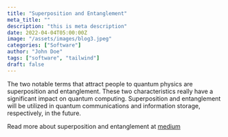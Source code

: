 ```yaml
---
title: "Superposition and Entanglement"
meta_title: ""
description: "this is meta description"
date: 2022-04-04T05:00:00Z
image: "/assets/images/blog3.jpeg"
categories: ["Software"]
author: "John Doe"
tags: ["software", "tailwind"]
draft: false
---
```


The two notable terms that attract people to quantum physics are superposition and entanglement. These two characteristics really have a significant impact on quantum computing. Superposition and entanglement will be utilized in quantum communications and information storage, respectively, in the future.

Read more about superposition and entanglement at [medium](https://medium.com/@thirumalai11049761/superposition-and-entanglement-82bd614fb9e7)
